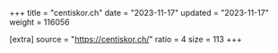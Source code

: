 +++
title = "centiskor.ch"
date = "2023-11-17"
updated = "2023-11-17"
weight = 116056

[extra]
source = "https://centiskor.ch/"
ratio = 4
size = 113
+++
